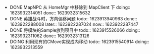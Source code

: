 - DONE MapNPC 从 HomeMgr 中移除到 MapClient 下
  doing:: 1623932314051
  done:: 1623932315632
- DONE 英雄战斗时，方向偏移问题
  todo:: 1623913940963
  done:: 1623922288008
  later:: 1623922287024
  now:: 1623922287447
- DONE 将模块的Sample放到项目中
  todo:: 1623915526066
  doing:: 1623932311062
  done:: 1623932313126
- DOING 利用现有的CMove实现成内移动
  todo:: 1623915540914
  doing:: 1623932313559